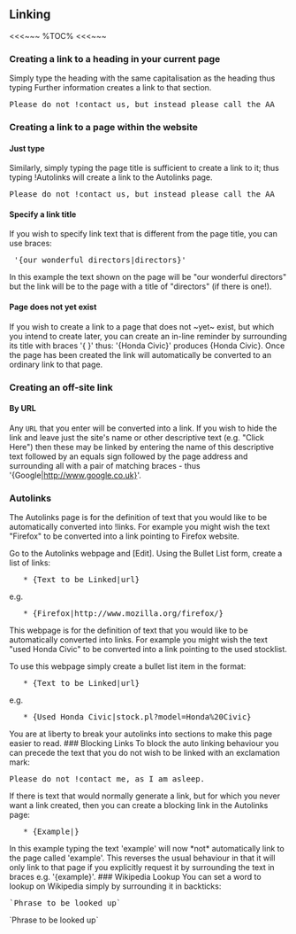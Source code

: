 ## Linking

<<<~~~
%TOC%
<<<~~~

### Creating a link to a heading in your current page

Simply type the heading with the same capitalisation as the heading thus typing Further information creates a link to that section.

<pre>
Please do not !contact us, but instead please call the AA
</pre>

### Creating a link to a page within the website

#### Just type

Similarly, simply typing the page title is sufficient to create a link to it; thus typing !Autolinks will create a link to the Autolinks page.

<pre>
Please do not !contact us, but instead please call the AA
</pre>

#### Specify a link title

If you wish to specify link text that is different from the page title, you can use braces:

<pre>
 '{our wonderful directors|directors}'
</pre>

In this example the text shown on the page will be "our wonderful directors" but the link will be to the page with a title of "directors" (if there is one!).

#### Page does not yet exist

If you wish to create a link to a page that does not ~yet~ exist, but which you intend to create later, you can create an in-line reminder by surrounding its title with braces '{ }' thus: '{Honda Civic}' produces {Honda Civic}. Once the page has been created the link will automatically be converted to an ordinary link to that page.

### Creating an off-site link

#### By URL

Any `URL` that you enter will be converted into a link. If you wish to hide the link and leave just the site's name or other descriptive text (e.g. "Click Here") then these may be linked by entering the name of this descriptive text followed by an equals sign followed by the page address and surrounding all with a pair of matching braces - thus '{Google|http://www.google.co.uk}'.

### Autolinks

The Autolinks page is for the definition of text that you would like to be automatically converted into !links. For example you might wish the text "Firefox" to be converted into a link pointing to Firefox website.

Go to the Autolinks webpage and [Edit]. Using the Bullet List form, create a list of links:

<pre>
   * {Text to be Linked|url}
</pre>

e.g.
<pre>
   * {Firefox|http://www.mozilla.org/firefox/}
</pre>

This webpage is for the definition of text that you would like to be automatically converted into links. For example you might wish the text "used Honda Civic" to be converted into a link pointing to the used stocklist.

To use this webpage simply create a bullet list item in the format:

<pre>
   * {Text to be Linked|url}
</pre>

e.g.
<pre>
   * {Used Honda Civic|stock.pl?model=Honda%20Civic}
</pre>

<?> You are at liberty to break your autolinks into sections to make this page easier to read.

### Blocking Links

To block the auto linking behaviour you can precede the text that you do not wish to be linked with an exclamation mark:

<pre>
Please do not !contact me, as I am asleep.
</pre>

If there is text that would normally generate a link, but for which you never want a link created, then you can create a blocking link in the Autolinks page:

<pre>
   * {Example|}
</pre>

In this example typing the text 'example' will now *not* automatically link to the page called 'example'. This reverses the usual behaviour in that it will only link to that page if you explicitly request it by surrounding the text in braces e.g. '{example}'.

### Wikipedia Lookup

You can set a word to lookup on Wikipedia simply by surrounding it in backticks:

<pre>
`Phrase to be looked up`
</pre>

`Phrase to be looked up`
